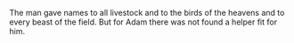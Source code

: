 The man gave names to all livestock and to the birds of the heavens and to every beast of the field. But for Adam there was not found a helper fit for him.
